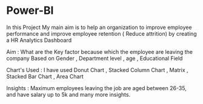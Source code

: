 # Power-BI
In this Project My main aim is to help an organization to improve employee performance and improve employee retention ( Reduce attrition) by creating a HR Analytics Dashboard

Aim : What are the Key factor because which the employee are leaving the company Based on Gender , Department level , age , Educational Field

Chart's Used : I have used Donut Chart , Stacked  Column Chart , Matrix , Stacked Bar Chart , Area Chart 

Insights : Maximum employees leaving the job are aged between 26-35, and have salary up to 5k and many more insights. 
